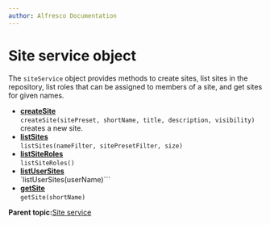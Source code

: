 ```yaml
---
author: Alfresco Documentation
---
```


# Site service object

The `siteService` object provides methods to create sites, list sites in the repository, list roles that can be assigned to members of a site, and get sites for given names.

-   **[createSite](../references/API-JS-createSite.md)**  
`createSite(sitePreset, shortName, title, description, visibility)` creates a new site.
-   **[listSites](../references/API-JS-listSites.md)**  
`listSites(nameFilter, sitePresetFilter, size)`
-   **[listSiteRoles](../references/API-JS-listSiteRoles.md)**  
`listSiteRoles()`
-   **[listUserSites](../references/API-JS-listUserSites.md)**  
`listUserSites(userName)```
-   **[getSite](../references/API-JS-getSite.md)**  
`getSite(shortName)`

**Parent topic:**[Site service](../references/API-JS-SiteService.md)

